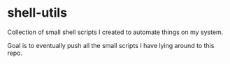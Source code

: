 # shell-utils

Collection of small shell scripts I created to automate things on my system.

Goal is to eventually push all the small scripts I have lying around to this repo.
